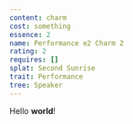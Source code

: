 ```yaml
---
content: charm
cost: something
essence: 2
name: Performance e2 Charm 2
rating: 2
requires: []
splat: Second Sunrise
trait: Performance
tree: Speaker
---
```


Hello **world**!
